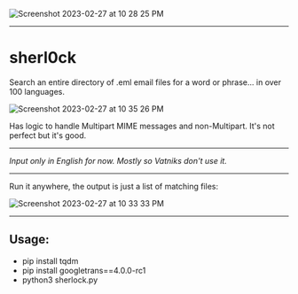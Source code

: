 ![Screenshot 2023-02-27 at 10 28 25 PM](https://user-images.githubusercontent.com/93559326/221772171-efc9f5e1-960a-49c0-95c4-1de0aae8144a.png)

---

# sherl0ck

Search an entire directory of .eml email files for a word or phrase... in over 100 languages.

![Screenshot 2023-02-27 at 10 35 26 PM](https://user-images.githubusercontent.com/93559326/221773478-4881db95-2036-4e86-9ed5-fb3ae6c6a37d.png)


Has logic to handle Multipart MIME messages and non-Multipart. It's not perfect but it's good. 


---

*Input only in English for now. Mostly so Vatniks don't use it.* 

---

Run it anywhere, the output is just a list of matching files:

![Screenshot 2023-02-27 at 10 33 33 PM](https://user-images.githubusercontent.com/93559326/221773085-72537522-3a33-4b32-86c0-392dddee6b0f.png)



---

## Usage:
- pip install tqdm
- pip install googletrans==4.0.0-rc1
- python3 sherlock.py
